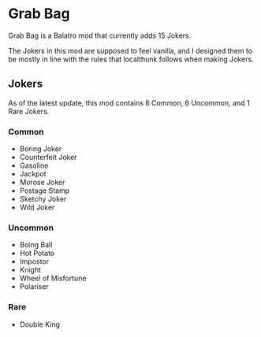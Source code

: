 # Grab Bag
Grab Bag is a Balatro mod that currently adds 15 Jokers.

The Jokers in this mod are supposed to feel vanilla, and I designed them to be mostly in line with the rules that localthunk follows when making Jokers. 

## Jokers
As of the latest update, this mod contains 8 Common, 6 Uncommon, and 1 Rare Jokers.
### Common
- Boring Joker
- Counterfeit Joker
- Gasoline
- Jackpot
- Morose Joker
- Postage Stamp
- Sketchy Joker
- Wild Joker
### Uncommon
- Boing Ball
- Hot Potato
- Impostor
- Knight
- Wheel of Misfortune
- Polariser
### Rare
- Double King
